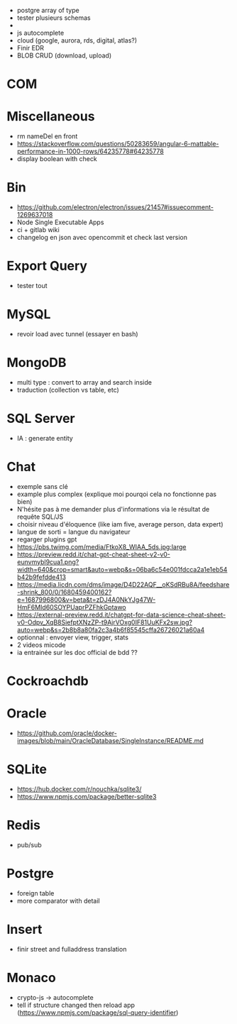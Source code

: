 - postgre array of type
- tester plusieurs schemas
-
- js autocomplete
- cloud (google, aurora, rds, digital, atlas?)
- Finir EDR
- BLOB CRUD (download, upload)








# COM

# Miscellaneous
- rm nameDel en front
- https://stackoverflow.com/questions/50283659/angular-6-mattable-performance-in-1000-rows/64235778#64235778
- display boolean with check

# Bin
- https://github.com/electron/electron/issues/21457#issuecomment-1269637018
- Node Single Executable Apps
- ci + gitlab wiki
- changelog en json avec opencommit et check last version

# Export Query
- tester tout

# MySQL
- revoir load avec tunnel (essayer en bash)

# MongoDB
- multi type : convert to array and search inside
- traduction (collection vs table, etc)

# SQL Server
- IA : generate entity

# Chat
- exemple sans clé
- example plus complex (explique moi pourqoi cela no fonctionne pas bien)
- N'hésite pas à me demander plus d'informations via le résultat de requête SQL/JS
- choisir niveau d'éloquence (like iam five, average person, data expert)
- langue de sorti = langue du navigateur
- regarger plugins gpt
- https://pbs.twimg.com/media/FtkoX8_WIAA_5ds.jpg:large
- https://preview.redd.it/chat-gpt-cheat-sheet-v2-v0-eunvmybl9cua1.png?width=640&crop=smart&auto=webp&s=06ba6c54e001fdcca2a1e1eb54b42b9fefdde413
- https://media.licdn.com/dms/image/D4D22AQF__oKSdRBu8A/feedshare-shrink_800/0/1680459400162?e=1687996800&v=beta&t=zDJ4A0NkYJg47W-HmF6MId60SOYPUaprPZFhkGptawo
- https://external-preview.redd.it/chatgpt-for-data-science-cheat-sheet-v0-Odpv_XqB8SiefptXNzZP-t9AjrVOxg0IF81UuKFx2sw.jpg?auto=webp&s=2b8b8a80fa2c3a4b6f85545cffa26726021a60a4
- optionnal : envoyer view, trigger, stats
- 2 videos micode
- ia entrainée sur les doc official de bdd ??
















# Cockroachdb

# Oracle
- https://github.com/oracle/docker-images/blob/main/OracleDatabase/SingleInstance/README.md

# SQLite
- https://hub.docker.com/r/nouchka/sqlite3/
- https://www.npmjs.com/package/better-sqlite3

# Redis
- pub/sub

# Postgre
- foreign table
- more comparator with detail

# Insert
- finir street and fulladdress translation

# Monaco
- crypto-js -> autocomplete
- tell if structure changed then reload app (https://www.npmjs.com/package/sql-query-identifier)
